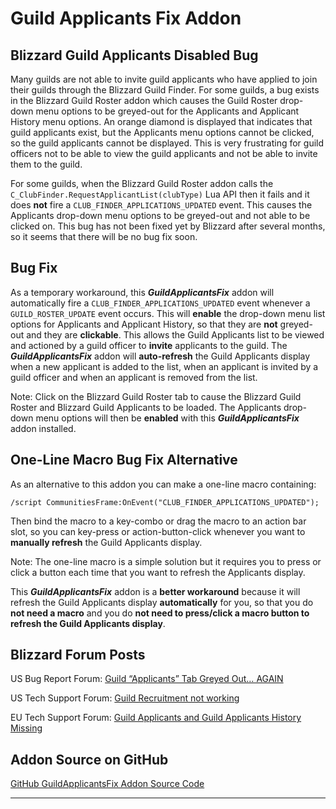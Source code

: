 # Guild Applicants Fix Addon

## Blizzard Guild Applicants Disabled Bug

Many guilds are not able to invite guild applicants who have applied to join their guilds through the Blizzard Guild Finder. For some guilds, a bug exists in the Blizzard Guild Roster addon which causes the Guild Roster drop-down menu options to be greyed-out for the Applicants and Applicant History menu options. An orange diamond is displayed that indicates that guild applicants exist, but the Applicants menu options cannot be clicked, so the guild applicants cannot be displayed. This is very frustrating for guild officers not to be able to view the guild applicants and not be able to invite them to the guild. 

For some guilds, when the Blizzard Guild Roster addon calls the ```C_ClubFinder.RequestApplicantList(clubType)``` Lua API then it fails and it does **not** fire a ```CLUB_FINDER_APPLICATIONS_UPDATED``` event. This causes the Applicants drop-down menu options to be greyed-out and not able to be clicked on. This bug has not been fixed yet by Blizzard after several months, so it seems that there will be no bug fix soon.

## Bug Fix
As a temporary workaround, this _**GuildApplicantsFix**_ addon will automatically fire a ```CLUB_FINDER_APPLICATIONS_UPDATED``` event whenever a ```GUILD_ROSTER_UPDATE``` event occurs.
This will **enable** the drop-down menu list options for Applicants and Applicant History, so that they are **not** greyed-out and they are **clickable**. This allows the Guild Applicants list to be viewed and actioned by a guild officer to **invite** applicants to the guild.
The _**GuildApplicantsFix**_ addon will **auto-refresh** the Guild Applicants display when a new applicant is added to the list, when an applicant is invited by a guild officer and when an applicant is removed from the list.

Note: Click on the Blizzard Guild Roster tab to cause the Blizzard Guild Roster and Blizzard Guild Applicants to be loaded. The Applicants drop-down menu options will then be **enabled** with this  _**GuildApplicantsFix**_ addon installed.

## One-Line Macro Bug Fix Alternative
As an alternative to this addon you can make a one-line macro containing:

```/script CommunitiesFrame:OnEvent("CLUB_FINDER_APPLICATIONS_UPDATED");```

Then bind the macro to a key-combo or drag the macro to an action bar slot, so you can key-press or action-button-click whenever you want to **manually refresh** the Guild Applicants display.

Note: The one-line macro is a simple solution but it requires you to press or click a button each time that you want to refresh the Applicants display. 

This _**GuildApplicantsFix**_ addon is a **better workaround** because it will refresh the Guild Applicants display **automatically** for you, so that you do **not need a macro** and you do **not need to press/click a macro button to refresh the Guild Applicants display**.

## Blizzard Forum Posts

US Bug Report Forum:
[Guild “Applicants” Tab Greyed Out… AGAIN](https://us.forums.blizzard.com/en/wow/t/guild-applicants-tab-greyed-out-again/1145449/14 "Guild “Applicants” Tab Greyed Out… AGAIN") 

US Tech Support Forum:
[Guild Recruitment not working](https://us.forums.blizzard.com/en/wow/t/guild-recruitment-not-working/1143809/18 "Guild Recruitment not working")

EU Tech Support Forum:
[Guild Applicants and Guild Applicants History Missing](https://eu.forums.blizzard.com/en/wow/t/guild-applicants-and-guild-applicants-history-missing/329413/16 "Guild Applicants and Guild Applicants History Missing")

## Addon Source on GitHub

[GitHub GuildApplicantsFix Addon Source Code](https://github.com/Xatan/GuildApplicantsFix-Addon-Release "GitHub GuildApplicantsFix Addon Source Code")



___

